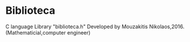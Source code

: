 # Biblioteca
C language Library "biblioteca.h"
Developed by Mouzakitis Nikolaos,2016.(Mathematicial,computer engineer)
